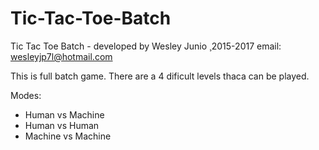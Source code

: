 # Tic-Tac-Toe-Batch

Tic Tac Toe Batch - developed by Wesley Junio ¸2015-2017
email: wesleyjp7l@hotmail.com


This is full batch game.
There are a 4 dificult levels thaca can be played.

Modes:

- Human vs Machine
- Human vs Human
- Machine vs Machine

